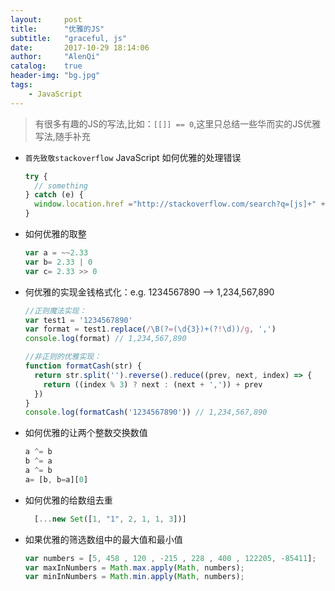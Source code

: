 ```yaml
---
layout:     post
title:      "优雅的JS"
subtitle:   "graceful, js"
date:       2017-10-29 18:14:06
author:     "AlenQi"
catalog:    true
header-img: "bg.jpg"
tags:
    - JavaScript
---
```


> 有很多有趣的JS的写法,比如：`[[]] == 0`,这里只总结一些华而实的JS优雅写法,随手补充

- `首先致敬stackoverflow` JavaScript 如何优雅的处理错误

  ``` JavaScript
  try {
    // something
  } catch (e) {
    window.location.href ="http://stackoverflow.com/search?q=[js]+" + e.message
  }
  ```

- 如何优雅的取整

  ``` JavaScript
  var a = ~~2.33
  var b= 2.33 | 0
  var c= 2.33 >> 0
  ```

- 何优雅的实现金钱格式化：e.g. 1234567890 --> 1,234,567,890

  ``` JavaScript
  //正则魔法实现：
  var test1 = '1234567890'
  var format = test1.replace(/\B(?=(\d{3})+(?!\d))/g, ',')
  console.log(format) // 1,234,567,890

  //非正则的优雅实现：
  function formatCash(str) {
    return str.split('').reverse().reduce((prev, next, index) => {
      return ((index % 3) ? next : (next + ',')) + prev
    })
  }
  console.log(formatCash('1234567890')) // 1,234,567,890
  ```

- 如何优雅的让两个整数交换数值

  ``` JavaScript
  a ^= b
  b ^= a
  a ^= b
  a= [b, b=a][0]
  ```

- 如何优雅的给数组去重

  ``` JavaScript
	[...new Set([1, "1", 2, 1, 1, 3])]
  ```

- 如果优雅的筛选数组中的最大值和最小值

  ``` JavaScript
  var numbers = [5, 458 , 120 , -215 , 228 , 400 , 122205, -85411];
  var maxInNumbers = Math.max.apply(Math, numbers);
  var minInNumbers = Math.min.apply(Math, numbers);
  ```
